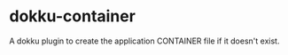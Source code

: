 dokku-container
===============

A dokku plugin to create the application CONTAINER file if it doesn't exist.

